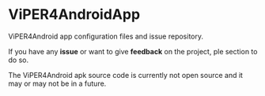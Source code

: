 # ViPER4AndroidApp
ViPER4Android app configuration files and issue repository.

If you have any **issue** or want to give **feedback** on the project, ple section to do so.

The ViPER4Android apk source code is currently not open source and it may or may not be in a future.


[def]: https://github.com/AndroidAudioMods/ViPER4AndroidApp/issue